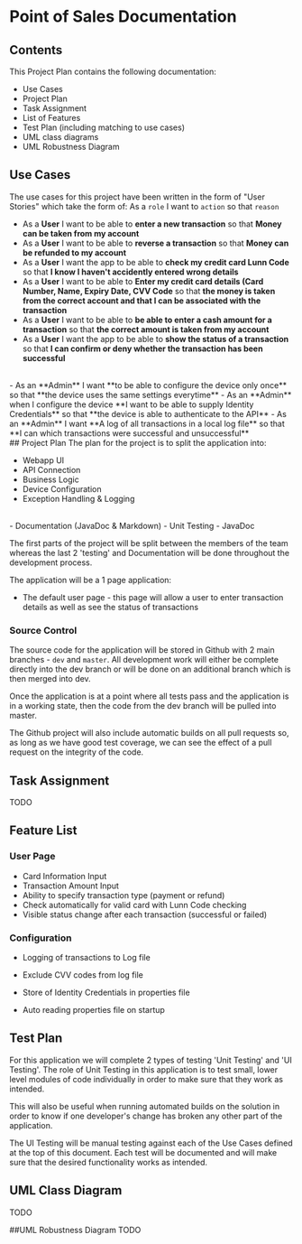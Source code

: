 # Point of Sales Documentation

## Contents
This Project Plan contains the following documentation:
- Use Cases
- Project Plan
- Task Assignment
- List of Features
- Test Plan (including matching to use cases)
- UML class diagrams
- UML Robustness Diagram


## Use Cases
The use cases for this project have been written in the form of "User Stories" which take the form of:
As a `role` I want to `action` so that `reason`

- As a **User** I want to be able to **enter a new transaction** so that **Money can be taken from my account**
- As a **User** I want to be able to **reverse a transaction** so that **Money can be refunded to my account**
- As a **User** I want the app to be able to **check my credit card Lunn Code** so that **I know I haven't accidently entered wrong details**
- As a **User** I want to be able to **Enter my credit card details (Card Number, Name, Expiry Date, CVV Code** so that **the money is taken from the correct account and that I can be associated with the transaction**
- As a **User** I want to be able to **be able to enter a cash amount for a transaction** so that **the correct amount is taken from my account**
- As a **User** I want the app to be able to **show the status of a transaction** so that **I can confirm or deny whether the transaction has been successful**
</br>
- As an **Admin** I want **to be able to configure the device only once** so that **the device uses the same settings everytime** 
- As an **Admin** when I configure the device **I want to be able to supply Identity Credentials** so that **the device is able to authenticate to the API**
- As an **Admin** I want **A log of all transactions in a local log file** so that **I can which transactions were successful and unsuccessful**

</br>
## Project Plan
The plan for the project is to split the application into:

- Webapp UI
- API Connection
- Business Logic
- Device Configuration
- Exception Handling & Logging
</br>
- Documentation (JavaDoc & Markdown)
- Unit Testing
- JavaDoc

The first parts of the project will be split between the members of the team whereas the last 2 'testing' and Documentation will be done throughout the development process.

The application will be a 1 page application:

- The default user page - this page will allow a user to enter transaction details as well as see the status of transactions

### Source Control
The source code for the application will be stored in Github with 2 main branches - `dev` and `master`. All development work will either be complete directly into the dev branch or will be done on an additional branch which is then merged into dev.

Once the application is at a point where all tests pass and the application is in a working state, then the code from the dev branch will be pulled into master.

The Github project will also include automatic builds on all pull requests so, as long as we have good test coverage, we can see the effect of a pull request on the integrity of the code.

## Task Assignment
TODO


## Feature List
### User Page
- Card Information Input
- Transaction Amount Input
- Ability to specify transaction type (payment or refund)
- Check automatically for valid card with Lunn Code checking
- Visible status change after each transaction (successful or failed)

### Configuration
- Logging of transactions to Log file
- Exclude CVV codes from log file

- Store of Identity Credentials in properties file
- Auto reading properties file on startup


## Test Plan
For this application we will complete 2 types of testing 'Unit Testing' and 'UI Testing'. The role of Unit Testing in this application is to test small, lower level modules of code individually in order to make sure that they work as intended.

This will also be useful when running automated builds on the solution in order to know if one developer's change has broken any other part of the application.

The UI Testing will be manual testing against each of the Use Cases defined at the top of this document. Each test will be documented and will make sure that the desired functionality works as intended.

## UML Class Diagram
TODO


##UML Robustness Diagram
TODO